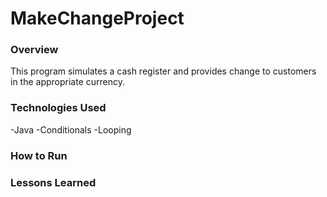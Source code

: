 # MakeChangeProject

### Overview

This program simulates a cash register and provides change to customers in the
appropriate currency.

### Technologies Used

-Java
-Conditionals
-Looping

### How to Run

### Lessons Learned
